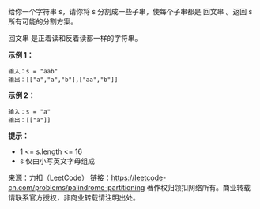 给你一个字符串 s，请你将 s 分割成一些子串，使每个子串都是 回文串 。返回 s 所有可能的分割方案。

回文串 是正着读和反着读都一样的字符串。



**示例 1：**
```
输入：s = "aab"
输出：[["a","a","b"],["aa","b"]]
```
**示例 2：**
```
输入：s = "a"
输出：[["a"]]
```

**提示：**

* 1 <= s.length <= 16
* s 仅由小写英文字母组成

来源：力扣（LeetCode）
链接：https://leetcode-cn.com/problems/palindrome-partitioning
著作权归领扣网络所有。商业转载请联系官方授权，非商业转载请注明出处。